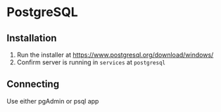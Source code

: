 # PostgreSQL
## Installation
1. Run the installer at https://www.postgresql.org/download/windows/
2. Confirm server is running in `services` at `postgresql`

## Connecting
Use either pgAdmin or psql app